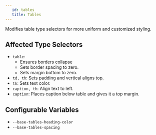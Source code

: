 ```yaml
---
   id: tables 
   title: Tables
---
```


<a class="sourceView-page" href="https://github.com/aptuitiv/cacao/blob/master/src/css/base/tables.css"></a>


Modifies table type selectors for more uniform and customized styling.

## Affected Type Selectors

* `table`: 
    * Ensures borders collapse
    * Sets border spacing to zero.
    * Sets margin bottom to zero.
* `td, th`: Sets padding and vertical aligns top.
* `th`: Sets text color.
* `caption, th`: Align text to left.
* `caption`: Places caption below table and gives it a top margin.

## Configurable Variables
* `--base-tables-heading-color`
* `--base-tables-spacing`

